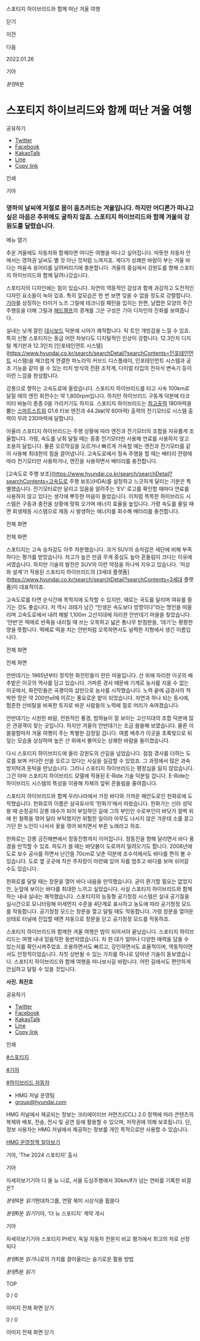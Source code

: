 스포티지 하이브리드와 함께 떠난 겨울 여행






닫기

이전

다음

2022.01.26

기아


*분량*4분

# 스포티지 하이브리드와 함께 떠난 겨울 여행

공유하기

* [Twitter](# "새창으로 열림")
* [Facebook](# "새창으로 열림")
* [KakaoTalk](# "새창으로 열림")
* [Line](# "새창으로 열림")
* [Copy link](#)

인쇄

기아



### 영하의 날씨에 저절로 몸이 움츠러드는 겨울입니다. 하지만 어디론가 떠나고 싶은 마음은 추위에도 굴하지 않죠. 스포티지 하이브리드와 함께 겨울의 강원도를 달렸습니다.

메뉴 열기



추운 겨울에도 자동차와 함께라면 어디든 여행을 떠나고 싶어집니다. 따뜻한 자동차 안에서는 영하권 날씨도 별 것 아닌 것처럼 느껴지죠. 게다가 상쾌한 바람이 부는 겨울 바다는 마음속 응어리를 날려버리기에 충분합니다. 겨울의 중심에서 강원도를 향해 스포티지 하이브리드와 함께 달려나갔습니다.



스포티지의 디자인에는 힘이 있습니다. 자연의 역동적인 감성과 함께 과감하고 도전적인 디자인 요소들이 녹아 있죠. 특히 앞모습은 한 번 보면 잊을 수 없을 정도로 강렬합니다. [기아](https://www.hyundai.co.kr/group/CONT0000000000000628)를 상징하는 타이거 노즈 그릴에 테크니컬 패턴을 입히는 한편, 날렵한 모양의 주간 주행등을 더해 그릴과 [헤드램프](https://www.hyundai.co.kr/search/searchDetail?searchContents=헤드램프)의 경계를 그은 구성은 기아 디자인의 진화를 보여줍니다.

실내는 낮게 깔린 [대시보드](https://www.hyundai.co.kr/search/searchDetail?searchContents=대시보드) 덕분에 시야가 쾌적합니다. 탁 트인 개방감을 느낄 수 있죠. 특히 신형 스포티지는 동급 어떤 차보다도 디지털적인 인상이 강합니다. 12.3인치 디지털 계기판과 12.3인치 [인포테인먼트 시스템](https://www.hyundai.co.kr/search/searchDetail?searchContents=인포테인먼트 시스템)을 매끄럽게 연결한 파노라믹 커브드 디스플레이, 인포테인먼트 시스템과 공조 기능을 같이 쓸 수 있는 터치 방식의 전환 조작계, 다이얼 타입의 전자식 변속기 등이 이런 느낌을 완성합니다.

강릉으로 향하는 고속도로에 올랐습니다. 스포티지 하이브리드를 타고 시속 100km로 달릴 때의 엔진 회전수는 약 1,800rpm입니다. 하지만 하이브리드 구동계 덕분에 타코미터 바늘이 종종 0을 가리키기도 하지요. 스포티지 하이브리드는 [최고출력](https://www.hyundai.co.kr/search/searchDetail?searchContents=최고출력) 180마력을 뿜는 [스마트스트림](https://www.hyundai.co.kr/search/searchDetail?searchContents=스마트스트림) G1.6 터보 엔진과 44.2㎾(약 60마력) 출력의 전기모터로 시스템 출력이 무려 230마력에 달합니다.

아울러 스포티지 하이브리드는 주행 상황에 따라 엔진과 전기모터의 조합을 자유롭게 조율합니다. 가령, 속도를 낮춰 달릴 때는 종종 전기모터만 사용해 연료를 사용하지 않고 조용히 달립니다. 물론 오르막길을 오르거나 빠르게 가속할 때는 엔진과 전기모터를 같이 사용해 최대한의 힘을 끌어냅니다. 고속도로에서 정속 주행을 할 때는 배터리 잔량에 따라 전기모터만 사용하거나, 엔진을 사용하면서 배터리를 충전합니다.

[고속도로 주행 보조](https://www.hyundai.co.kr/search/searchDetail?searchContents=고속도로 주행 보조)(HDA)를 설정하고 느긋하게 달리는 기분은 특별했습니다. 전기모터로만 달리고 있음을 알려주는 ‘EV’ 로고를 확인할 때마다 연료를 사용하지 않고 있다는 생각에 뿌듯한 마음이 들었습니다. 이처럼 똑똑한 하이브리드 시스템은 구동과 충전을 상황에 맞춰 오가며 에너지 효율을 높입니다. 가령 속도를 줄일 때면 회생제동 시스템으로 제동 시 발생하는 에너지를 회수해 배터리를 충전합니다.

전체 화면

전체 화면



스포티지는 고속 승차감도 아주 차분했습니다. 과거 SUV의 승차감은 세단에 비해 부족하다는 평가를 받았습니다. 차고가 높은 만큼 무게 중심도 높아 흔들림이 크다는 이유에서였습니다. 하지만 기술의 발전은 SUV의 이런 약점을 하나씩 지우고 있습니다. ‘저상화 설계’가 적용된 스포티지 하이브리드의 [3세대 플랫폼](https://www.hyundai.co.kr/search/searchDetail?searchContents=3세대 플랫폼)이 대표적이죠.

고속도로를 타면 순식간에 목적지에 도착할 수 있지만, 때로는 국도를 달리며 여유를 즐기는 것도 좋습니다. 저 역시 괴테가 남긴 “인생은 속도보다 방향이다”라는 명언을 떠올리며 고속도로에서 내려 해발 1,100m 고산지대에 자리한 안반데기 마을을 찾았습니다. ‘안반’은 떡메로 반죽을 내리칠 때 쓰는 오목하고 넓은 통나무 받침판을, ‘데기’는 평평한 땅을 뜻합니다. 떡메로 떡을 치는 안반처럼 오목하면서도 널찍한 지형에서 생긴 이름입니다.

전체 화면

전체 화면



안반데기는 1965년부터 정착한 화전민들이 만든 마을입니다. 산 위에 자리한 이곳의 배추밭은 이곳의 역사를 담고 있습니다. 가파른 경사 때문에 기계로 농사를 지을 수 없는 이곳에서, 화전민들은 곡괭이와 삽만으로 농사를 시작했습니다. 노력 끝에 급경사의 척박한 땅은 약 200만㎡에 이르는 풍요로운 밭이 되었습니다. 자연과 하나 되는 동시에, 험준한 산비탈을 비옥한 토지로 바꾼 사람들의 노력에 절로 머리가 숙여졌습니다.

안반데기는 시원한 바람, 전원적인 풍경, 밤하늘이 잘 보이는 고산지대의 조합 덕분에 많은 관광객이 찾는 곳입니다. 하지만 겨울의 안반데기는 조금 쓸쓸해 보였습니다. 물론 이 쓸쓸함마저 겨울 여행이 주는 특별한 감정일 겁니다. 여름 배추가 이곳을 초록빛으로 뒤덮는 모습을 상상하며 높은 산 위에서 불어오는 상쾌한 바람을 들이켰습니다.

다시 스포티지 하이브리드에 올라 강원도의 산길을 넘었습니다. 점점 경사를 더하는 도로를 보며 커다란 산을 오르고 있다는 사실을 실감할 수 있었죠. 그 과정에서 많은 과속 방지턱과 둔턱을 만났습니다. 그러나 스포티지 하이브리드는 평정심을 잃지 않았습니다. 그건 아마 스포티지 하이브리드 모델에 적용된 E-Ride 기술 덕분일 겁니다. E-Ride는 하이브리드 시스템의 특성을 이용해 차체의 앞뒤 흔들림을 줄여줍니다.



스포티지 하이브리드와 함께 우리나라에서 가장 바다와 가까운 해안도로인 헌화로에 도착했습니다. 헌화로의 이름은 삼국유사의 ‘헌화가’에서 따왔습니다. 헌화가는 신라 성덕왕 때 순정공이 강릉 태수가 되어 부임하던 길에 그의 부인인 수로부인이 바닷가 절벽 위에 핀 철쭉을 꺾어 달라 부탁했지만 위험한 일이라 아무도 나서지 않은 가운데 소를 끌고 가던 한 노인이 나서서 꽃을 꺾어 바치면서 부른 노래라고 하죠.

헌화로는 강릉 금진해변에서 정동진항까지 이어집니다. 정동진을 향해 달리면서 바다 풍경을 만끽할 수 있죠. 파도가 셀 때는 바닷물이 도로까지 밀려오기도 합니다. 2008년에 도로 보수 공사를 하면서 난간을 70cm로 낮춘 덕분에 조수석에서도 바다를 편히 볼 수 있습니다. 도로 옆 곳곳에 작은 주차장이 마련돼 있어 차를 멈추고 바다를 보며 쉬어갈 수도 있습니다.

헌화로를 달릴 때는 창문을 열어 바다 내음을 만끽했습니다. 굳이 환기할 필요는 없었지만, 눈앞에 보이는 바다를 최대한 느끼고 싶었습니다. 사실 스포티지 하이브리드와 함께하는 내내 실내는 쾌적했습니다. 스포티지의 능동형 공기청정 시스템은 실내 공기질을 실시간으로 모니터링해 미세먼지 수준을 4단계로 표시하고 농도에 따라 공기청정 모드를 작동합니다. 공기청정 모드는 창문을 열고 달릴 때도 작동합니다. 가령 창문을 열어둔 상태로 터널에 진입할 때면 자동으로 창문을 닫고 공기청정 모드를 작동하죠.



스포티지 하이브리드와 함께한 겨울 여행은 밤이 되어서야 끝났습니다. 스포티지 하이브리드는 여행 내내 믿음직한 동반자였습니다. 차 한 대가 얼마나 다양한 매력을 담을 수 있는지를 확인시켜주었죠. 조용하면서도 빠르고, 강인하면서도 효율적이며, 역동적이면서도 안정적이었습니다. 자칫 상반될 수 있는 가치를 하나로 담아낸 기술이 돋보였습니다. 스포티지 하이브리드와 함께 여행을 떠나보시길 바랍니다. 어떤 길에서도 편안하게 안심하고 달릴 수 있을 것입니다.

**사진. 최진호**



공유하기

* [Twitter](# "새창으로 열림")
* [Facebook](# "새창으로 열림")
* [KakaoTalk](# "새창으로 열림")
* [Line](# "새창으로 열림")
* [Copy link](#)

인쇄

[#스포티지](/tag/970)

[#기아](/tag/723)

[#하이브리드 자동차](/tag/827)



* HMG 저널 운영팀
* [group@hyundai.com](mailto:group@hyundai.com)

HMG 저널에서 제공되는 정보는 크리에이티브 커먼즈(CCL) 2.0 정책에 따라 콘텐츠의 복제와 배포, 전송, 전시 및 공연 등에 활용할 수 있으며, 저작권에 의해 보호됩니다.
단, 정보 사용자는 HMG 저널에서 제공하는 정보를 개인 목적으로만 사용할 수 있습니다.

[HMG 운영정책 알아보기](/footer/operationRegist)

기아, ‘The 2024 스포티지’ 출시

기아

 자세히보기기아 디 올 뉴 니로, 서울 도심주행에서 30km/ℓ가 넘는 연비를 기록한 비결은?

*분량*4분 *읽기*현대차그룹, 연말 북미 시상식을 휩쓸다

*분량*6분 *읽기*기아, ‘더 뉴 스포티지’ 계약 개시

기아

 자세히보기기아 스포티지 PHEV, 독일 자동차 전문지 비교 평가에서 최고의 차로 선정되다

*분량*6분 *읽기*니로의 가치를 끌어올리는 슬기로운 활용 방법

*분량*5분 *읽기*

TOP





0 / 0

이미지 전체 화면 닫기



0 / 0

이미지 전체 화면 닫기